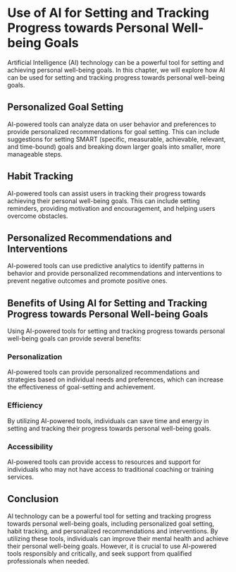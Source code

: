 Use of AI for Setting and Tracking Progress towards Personal Well-being Goals
=============================================================================================================================

Artificial Intelligence (AI) technology can be a powerful tool for setting and achieving personal well-being goals. In this chapter, we will explore how AI can be used for setting and tracking progress towards personal well-being goals.

Personalized Goal Setting
-------------------------

AI-powered tools can analyze data on user behavior and preferences to provide personalized recommendations for goal setting. This can include suggestions for setting SMART (specific, measurable, achievable, relevant, and time-bound) goals and breaking down larger goals into smaller, more manageable steps.

Habit Tracking
--------------

AI-powered tools can assist users in tracking their progress towards achieving their personal well-being goals. This can include setting reminders, providing motivation and encouragement, and helping users overcome obstacles.

Personalized Recommendations and Interventions
----------------------------------------------

AI-powered tools can use predictive analytics to identify patterns in behavior and provide personalized recommendations and interventions to prevent negative outcomes and promote positive ones.

Benefits of Using AI for Setting and Tracking Progress towards Personal Well-being Goals
----------------------------------------------------------------------------------------

Using AI-powered tools for setting and tracking progress towards personal well-being goals can provide several benefits:

### Personalization

AI-powered tools can provide personalized recommendations and strategies based on individual needs and preferences, which can increase the effectiveness of goal-setting and achievement.

### Efficiency

By utilizing AI-powered tools, individuals can save time and energy in setting and tracking their progress towards personal well-being goals.

### Accessibility

AI-powered tools can provide access to resources and support for individuals who may not have access to traditional coaching or training services.

Conclusion
----------

AI technology can be a powerful tool for setting and tracking progress towards personal well-being goals, including personalized goal setting, habit tracking, and personalized recommendations and interventions. By utilizing these tools, individuals can improve their mental health and achieve their personal well-being goals. However, it is crucial to use AI-powered tools responsibly and critically, and seek support from qualified professionals when needed.
